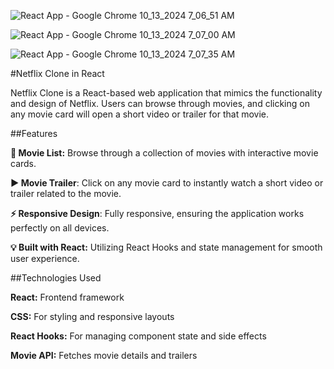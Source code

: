 



![React App - Google Chrome 10_13_2024 7_06_51 AM](https://github.com/user-attachments/assets/25ebb735-babe-48dc-a01d-cd05ed3352ed)




![React App - Google Chrome 10_13_2024 7_07_00 AM](https://github.com/user-attachments/assets/aaf846cc-67b5-4307-b865-cfd396410cac)



![React App - Google Chrome 10_13_2024 7_07_35 AM](https://github.com/user-attachments/assets/fd45e6b2-0dd0-4b94-8cfa-09dcc8476359)




#Netflix Clone in React

Netflix Clone is a React-based web application that mimics the functionality and design of Netflix. Users can browse through movies, and clicking on any movie card will open a short video or trailer for that movie.


##Features


**🎥 Movie List:** Browse through a collection of movies with interactive movie cards.

**▶️ Movie Trailer**: Click on any movie card to instantly watch a short video or trailer related to the movie.

**⚡ Responsive Design**: Fully responsive, ensuring the application works perfectly on all devices.

**💡 Built with React:** Utilizing React Hooks and state management for smooth user experience.

##Technologies Used

**React:** Frontend framework

**CSS:** For styling and responsive layouts

**React Hooks:** For managing component state and side effects

**Movie API:** Fetches movie details and trailers

